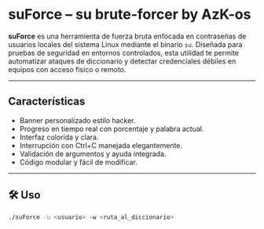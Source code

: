 # **suForce** – su brute-forcer by **AzK-os**

**suForce** es una herramienta de fuerza bruta enfocada en contraseñas de usuarios locales del sistema Linux mediante el binario `su`. Diseñada para pruebas de seguridad en entornos controlados, esta utilidad te permite automatizar ataques de diccionario y detectar credenciales débiles en equipos con acceso físico o remoto.

---

## **Características**

- Banner personalizado estilo hacker.
- Progreso en tiempo real con porcentaje y palabra actual.
- Interfaz colorida y clara.
- Interrupción con Ctrl+C manejada elegantemente.
- Validación de argumentos y ayuda integrada.
- Código modular y fácil de modificar.

---

## 🛠️ **Uso**

```bash
./suForce -u <usuario> -w <ruta_al_diccionario>

